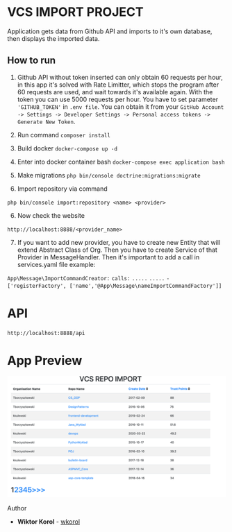 # VCS IMPORT PROJECT
Application gets data from Github API and imports to it's own database, then displays the imported data.

## How to run

1. Github API without token inserted can only obtain 60 requests per hour, in this app it's solved with Rate Limitter, which stops the program after 60 requests are used, and wait towards it's available again. With the token you can use 5000 requests per hour. You have to set parameter `'GITHUB_TOKEN'` in `.env file`. You can obtain it from your `GitHub Account -> Settings -> Developer Settings -> Personal access tokens -> Generate New Token`. 

2. Run command 
`composer install`

3. Build docker
`docker-compose up -d`

4. Enter into docker container bash
`docker-compose exec application bash`

5. Make migrations
`php bin/console doctrine:migrations:migrate`

6. Import repository via command

`php bin/console import:repository <name> <provider>`

6. Now check the website

`http://localhost:8888/<provider_name>`

7. If you want to add new provider, you have to create new Entity that will extend Abstract Class of Org. Then you have to create Service of that Provider in MessageHandler. Then it's important to add a call in services.yaml file example:

`App\Message\ImportCommandCreator:`
`calls:`
`.....`
`.....`
`- ['registerFactory', ['name','@App\Message\nameImportCommandFactory']]`


# API

`http://localhost:8888/api`

# App Preview

![preview.png](preview.png)

Author
* **Wiktor Korol** - [wkorol](https://github.com/wkorol)

